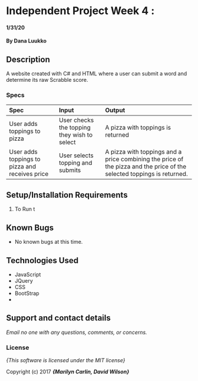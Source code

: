 # Independent Project Week 4 :

####  1/31/20

#### By **Dana Luukko**

## Description

A website created with C# and HTML where a user can submit a word and determine its raw Scrabble score.


### Specs
| Spec | Input | Output |
| :-------------     | :------------- | :------------- |
| User adds toppings to pizza| User checks the topping they wish to select| A pizza with toppings is returned|
| User adds toppings to pizza and receives price | User selects topping and submits | A pizza with toppings and a price combining the price of the pizza and the price of the selected toppings is returned.



## Setup/Installation Requirements

1. To Run t

## Known Bugs
* No known bugs at this time.

## Technologies Used
* JavaScript
* JQuery 
* CSS
* BootStrap
* 


## Support and contact details

_Email no one with any questions, comments, or concerns._

### License

*{This software is licensed under the MIT license}*

Copyright (c) 2017 **_{Marilyn Carlin, David Wilson}_**